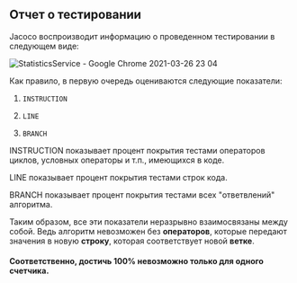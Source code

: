 ## Отчет о тестировании

Jacoco воспроизводит информацию о проведенном тестировании в следующем виде:

![StatisticsService - Google Chrome 2021-03-26 23 04](https://user-images.githubusercontent.com/11545844/112674371-a979e800-8e87-11eb-92dd-96bc884da72b.png)



Как правило, в первую очередь оцениваются следующие показатели:

1. `INSTRUCTION`

1. `LINE`

1. `BRANCH`

INSTRUCTION показывает процент покрытия тестами операторов циклов, условных операторы и т.п., имеющихся в коде.

LINE показывает процент покрытия тестами строк кода.

BRANCH показывает процент покрытия тестами всех "ответвлений" алгоритма.

Таким образом, все эти показатели неразрывно взаимосвязаны между собой. Ведь алгоритм невозможен без **операторов**, которые передают значения в новую **строку**, которая соответствует новой **ветке**.

#### Соответственно, достичь 100% невозможно только для одного счетчика.